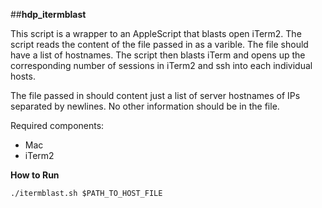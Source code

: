 ##**hdp_itermblast**

This script is a wrapper to an AppleScript that blasts open iTerm2. The script reads the content of the file passed in as a varible. The file should have a list of hostnames. The script then blasts iTerm and opens up the corresponding number of sessions in iTerm2 and ssh into each individual hosts.

The file passed in should content just a list of server hostnames of IPs separated by newlines. No other information should be in the file.

Required components:

* Mac
* iTerm2

**How to Run**

    ./itermblast.sh $PATH_TO_HOST_FILE

